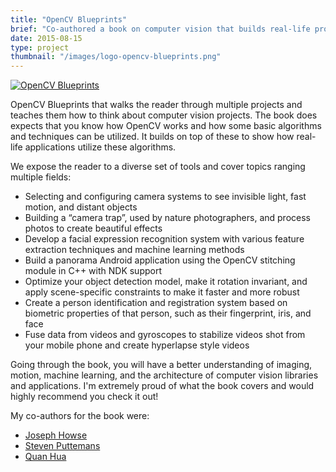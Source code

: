 ```yaml
---
title: "OpenCV Blueprints"
brief: "Co-authored a book on computer vision that builds real-life projects using OpenCV. The book covers recognition, operations with the face and fusing image/gyroscope data."
date: 2015-08-15
type: project
thumbnail: "/images/logo-opencv-blueprints.png"
---
```


[![OpenCV Blueprints](/images/opencv-blueprints-cover.png)](https://www.packtpub.com/application-development/opencv-blueprints)

OpenCV Blueprints that walks the reader through multiple projects and teaches them how to think about computer vision projects. The book does expects that you know how OpenCV works and how some basic algorithms and techniques can be utilized. It builds on top of these to show how real-life applications utilize these algorithms.

We expose the reader to a diverse set of tools and cover topics ranging multiple fields:

* Selecting and configuring camera systems to see invisible light, fast motion, and distant objects
* Building a “camera trap”, used by nature photographers, and process photos to create beautiful effects
* Develop a facial expression recognition system with various feature extraction techniques and machine learning methods
* Build a panorama Android application using the OpenCV stitching module in C++ with NDK support
* Optimize your object detection model, make it rotation invariant, and apply scene-specific constraints to make it faster and more robust
* Create a person identification and registration system based on biometric properties of that person, such as their fingerprint, iris, and face
* Fuse data from videos and gyroscopes to stabilize videos shot from your mobile phone and create hyperlapse style videos

Going through the book, you will have a better understanding of imaging, motion, machine learning, and the architecture of computer vision libraries and applications. I'm extremely proud of what the book covers and would highly recommend you check it out!

My co-authors for the book were:

* [Joseph Howse](http://nummist.com/)
* [Steven Puttemans](https://stevenputtemans.github.io/)
* [Quan Hua](http://www.quan404.com/)
